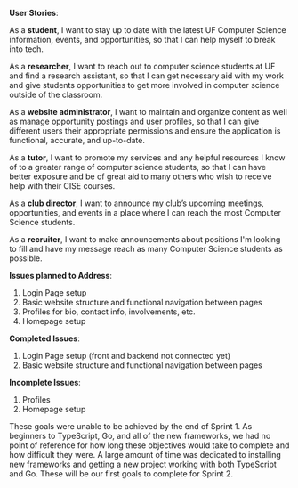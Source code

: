 **User Stories**:

As a **student**, I want to stay up to date with the latest UF Computer Science information, events, and opportunities, so that I can help myself to break into tech. 

As a **researcher**, I want to reach out to computer science students at UF and find a research assistant, so that I can get necessary aid with my work and give students opportunities to get more involved in computer science outside of the classroom.

As a **website administrator**, I want to maintain and organize content as well as manage opportunity postings and user profiles, so that I can give different users their appropriate permissions and ensure the application is functional, accurate, and up-to-date.

As a **tutor**, I want to promote my services and any helpful resources I know of to a greater range of computer science students, so that I can have better exposure and be of great aid to many others who wish to receive help with their CISE courses. 

As a **club director**, I want to announce my club’s upcoming meetings, opportunities, and events in a place where I can reach the most Computer Science students.

As a **recruiter**, I want to make announcements about positions I'm looking to fill and have my message reach as many Computer Science students as possible.




**Issues planned to Address**:
1) Login Page setup
2) Basic website structure and functional navigation between pages
3) Profiles for bio, contact info, involvements, etc.
4) Homepage setup

**Completed Issues**:
1) Login Page setup (front and backend not connected yet)
2) Basic website structure and functional navigation between pages

**Incomplete Issues**:
1) Profiles
2) Homepage setup

These goals were unable to be achieved by the end of Sprint 1. As beginners to TypeScript, Go, and all of the new frameworks, we had no point of reference for how long these objectives would take to complete and how difficult they were. A large amount of time was dedicated to installing new frameworks and getting a new project working with both TypeScript and Go. These will be our first goals to complete for Sprint 2.
